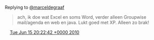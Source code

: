 Replying to [@marceldegraaf](https://twitter.com/marceldegraaf/status/16250780666)

> ach, ik doe wat Excel en soms Word, verder alleen Groupwise mail/agenda en web en java\. Lukt goed met XP\. Alleen zo brak\!

<img src="../../media/tweet.ico" width="12" /> [Tue Jun 15 20:22:42 +0000 2010](https://twitter.com/DromerDenker/status/16252341030)